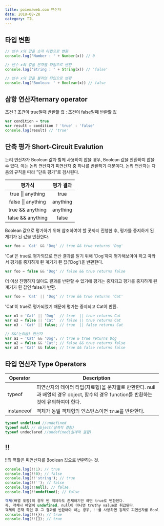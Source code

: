 ```yaml
---
title: poiemaweb.com 연산자
date: 2018-08-28
category: TIL
---
```


## 타입 변환

```javascript
// 변수 x의 값을 숫자 타입으로 변환
console.log('Number : ' + Number(x)) // 0

// 변수 x의 값을 문자열 타입으로 변환
console.log('String : ' + String(x)) // 'false'

// 변수 x의 값을 불리언 타입으로 변환
console.log('Boolean: ' + Boolean(x)) // false
```

## 삼항 연산자ternary operator

조건 ? 조건이 true일때 반환할 값 : 조건이 false일때 반환할 값

```javascript
var condition = true
var result = condition ? 'true' : 'false'
console.log(result) // 'true'
```

## 단축 평가 Short-Circuit Evalution

논리 연산자가 Boolean 값과 함께 사용하지 않을 경우, Boolean 값을 반환하지 않을 수 있다. 이는 논리 연산자가 피연산자 중 하나를 반환하기 때문이다. 논리 연산자는 다음의 규칙을 따라 "단축 평가"로 검사된다.

|       평가식        | 평가 결과 |
| :-----------------: | :-------: |
| true \|\| anything  |   true    |
| false \|\| anything | anything  |
|  true && anything   | anything  |
|  false && anything  |   false   |

Boolean 값으로 평가하기 위해 참조하여야 할 곳까지 진행한 후, 평가를 중지하게 된 계기가 된 값을 반환한다.

```javascript
var foo = 'Cat' && 'Dog' // true && true returns 'Dog'
```

'Cat'은 true로 평가되므로 연산 결과를 알기 위해 'Dog'까지 평가해보아야 하고 따라서 평가를 중지하게 된 계기가 된 값('Dog')을 반환한다.

```javascript
var foo = false && 'Dog' // false && true returns false
```

더 이상 진행하지 않아도 결과를 반환할 수 있기에 평가는 중지되고 평가를 중지하게 된 계기가 된 값인 false가 반환.

```javascript
var foo = 'Cat' || 'Dog' // true && true returns 'Cat'
```

'Cat'이 true로 평가되었기 때문에 평가는 중지되고 Cat이 반환.

```javascript
var o1 = 'Cat' || 'Dog'  // true  || true returns Cat
var o2 = false || 'Cat'  // false || true returns Cat
var o3 - 'Cat' || false; // true  || false returns Cat

// &&(논리곱) 연산자
var a1 = 'Cat' && 'Dog'; // true & true returns Dog
var a2 = false && 'Cat'; // false && true returns false
var a3 = 'Cat' && false; // true && false returns false

```

## 타입 연산자 Type Operators

| Operator   | Description                                                                                                                          |
| ---------- | ------------------------------------------------------------------------------------------------------------------------------------ |
| typeof     | 피연산자의 데이터 타입(자료형)을 문자열로 반환한다. null과 배열의 경우 object, 함수의 경우 function를 반환하는 것에 유의하여야 한다. |
| instanceof | 객체가 동일 객체형의 인스턴스이면 `true`를 반환한다.                                                                                 |

```javascript
typeof undefined //undefined
typeof null // object(설계적 결함)
typeof undeclared //undefined(설계적 결함)
```

## !!

!!의 역할은 피연산자를 Boolean 값으로 변환하는 것.

```javascript
console.log(!!1); // true
console.log(!!0); // false
console.log(!!'string'); // true
console.log(!!''); // false
console.log(!!null); // false
console.log(!!undefined); // false

객체(배열 포함)의 경우 빈 객체라도 존재하기만 하면 true로 변환된다.
즉, 객체나 배열이 undefined, null이 아니면 truthy value로 취급된다.
객체의 존재 확인 후 그 결과를 반환해야 하는 경우, !!를 사용하면 강제로 피연산자를 Boolean으로 형 변환할 수 있다.
console.log(!!{}); // true
console.log(!![]); // true

```
